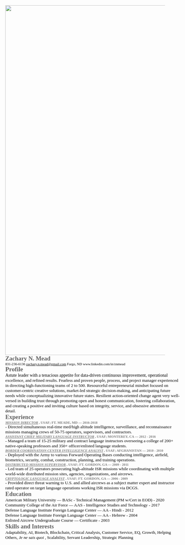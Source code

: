 <html>
<head>
<title>Zach's Resume</title>

<!--
body { font-family: Arial; font-size: 18.4px }
.pos { position: absolute; z-index: 0; left: 0px; top: 0px }
-->
</style>
</head>
<body>
<nobr><nowrap>
<div class="pos" id="_0:0" style="top:0">
<img name="_1100:850" src="page_001.jpg" height="1100" width="850" border="0" usemap="#Map"></div>
<div class="pos" id="_153:79" style="top:79;left:153">
<span id="_18.9" style="font-weight:bold; font-family:Times New Roman; font-size:18.9px; color:#5f5f5f">
Zachary N. Mead</span>
</div>
<div class="pos" id="_153:117" style="top:117;left:153">
<span id="_11.1" style=" font-family:Times New Roman; font-size:11.1px; color:#000000">
831-236-6136     <U>z</U><U>a</U><U>c</U><U>h</U><U>a</U><U>r</U><U>y</U><U>.</U><U>n</U><U>.</U><U>m</U><U>e</U><U>a</U><U>d</U><U>@</U><U>g</U><U>m</U><U>a</U><U>i</U><U>l</U><U>.</U><U>c</U><U>o</U><U>m</U>      Fargo, ND     www.linkedin.com/in/znmead</span>
</div>
<div class="pos" id="_152:152" style="top:152;left:152">
<span id="_19.5" style="font-weight:bold; font-family:Times New Roman; font-size:19.5px; color:#5f5f5f">
Profile</span>
</div>
<div class="pos" id="_152:178" style="top:178;left:152">
<span id="_13.9" style=" font-family:Times New Roman; font-size:13.9px; color:#000000">
Astute leader with a tenacious appetite for data-driven continuous improvement, operational </span>
</div>
<div class="pos" id="_152:194" style="top:194;left:152">
<span id="_13.4" style=" font-family:Times New Roman; font-size:13.4px; color:#000000">
excellence, and refined results. Fearless and proven people, process, and project manager experienced </span>
</div>
<div class="pos" id="_152:210" style="top:210;left:152">
<span id="_13.4" style=" font-family:Times New Roman; font-size:13.4px; color:#000000">
in directing high-functioning teams of 2 to 500. Resourceful entrepreneurial mindset focused on </span>
</div>
<div class="pos" id="_152:226" style="top:226;left:152">
<span id="_13.4" style=" font-family:Times New Roman; font-size:13.4px; color:#000000">
customer-centric creative solutions, market-led strategic decision-making, and anticipating future </span>
</div>
<div class="pos" id="_152:242" style="top:242;left:152">
<span id="_13.4" style=" font-family:Times New Roman; font-size:13.4px; color:#000000">
needs while conceptualizing innovative future states. Resilient action-oriented change agent very well-</span>
</div>
<div class="pos" id="_152:258" style="top:258;left:152">
<span id="_13.4" style=" font-family:Times New Roman; font-size:13.4px; color:#000000">
versed in building trust through promoting open and honest communication, fostering collaboration, </span>
</div>
<div class="pos" id="_152:273" style="top:273;left:152">
<span id="_13.4" style=" font-family:Times New Roman; font-size:13.4px; color:#000000">
and creating a positive and inviting culture based on integrity, service, and obsessive attention to </span>
</div>
<div class="pos" id="_152:289" style="top:289;left:152">
<span id="_13.4" style=" font-family:Times New Roman; font-size:13.4px; color:#000000">
detail.</span>
</div>
<div class="pos" id="_152:321" style="top:321;left:152">
<span id="_18.8" style="font-weight:bold; font-family:Times New Roman; font-size:18.8px; color:#5f5f5f">
Experience</span>
</div>
<div class="pos" id="_152:346" style="top:346;left:152">
<span id="_10.8" style="font-weight:bold;font-style:italic; font-family:Times New Roman; font-size:10.8px; color:#7a7a7a">
<U>M</U><U>I</U><U>S</U><U>S</U><U>I</U><U>O</U><U>N</U><U> </U><U>D</U><U>I</U><U>R</U><U>E</U><U>C</U><U>T</U><U>O</U><U>R</U><span style="font-style:normal"> , USAF; FT. MEADE, MD &#151; 2016-2018</span></span>
</div>
<div class="pos" id="_152:361" style="top:361;left:152">
<span id="_13.4" style=" font-family:Times New Roman; font-size:13.4px; color:#000000">
- Directed simultaneous real-time med/high altitude intelligence, surveillance, and reconnaissance </span>
</div>
<div class="pos" id="_152:377" style="top:377;left:152">
<span id="_13.4" style=" font-family:Times New Roman; font-size:13.4px; color:#000000">
missions managing crews of 50-75 operators, supervisors, and contractors.</span>
</div>
<div class="pos" id="_152:407" style="top:407;left:152">
<span id="_10.8" style="font-weight:bold;font-style:italic; font-family:Times New Roman; font-size:10.8px; color:#7a7a7a">
<U>A</U><U>S</U><U>S</U><U>I</U><U>S</U><U>T</U><U>A</U><U>N</U><U>T</U><U> </U><U>C</U><U>H</U><U>I</U><U>E</U><U>F</U><U> </U><U>M</U><U>I</U><U>L</U><U>I</U><U>T</U><U>A</U><U>R</U><U>Y</U><U> </U><U>L</U><U>A</U><U>N</U><U>G</U><U>U</U><U>A</U><U>G</U><U>E</U><U> </U><U>I</U><U>N</U><U>S</U><U>T</U><U>R</U><U>U</U><U>C</U><U>T</U><U>O</U><U>R</U><span style="font-style:normal"> , USAF; MONTEREY, CA &#151; 2012 - 2016</span></span>
</div>
<div class="pos" id="_152:423" style="top:423;left:152">
<span id="_13.4" style=" font-family:Times New Roman; font-size:13.4px; color:#000000">
- Managed a team of 15-25 military and contract language instructors overseeing a college of 200+ </span>
</div>
<div class="pos" id="_152:439" style="top:439;left:152">
<span id="_13.4" style=" font-family:Times New Roman; font-size:13.4px; color:#000000">
native-speaking professors and 350+ officer/enlisted language students.   </span>
</div>
<div class="pos" id="_152:468" style="top:468;left:152">
<span id="_10.8" style="font-weight:bold;font-style:italic; font-family:Times New Roman; font-size:10.8px; color:#7a7a7a">
<U>B</U><U>O</U><U>R</U><U>D</U><U>E</U><U>R</U><U> </U><U>C</U><U>O</U><U>O</U><U>R</U><U>D</U><U>I</U><U>N</U><U>A</U><U>T</U><U>I</U><U>O</U><U>N</U><U> </U><U>C</U><U>E</U><U>N</U><U>T</U><U>E</U><U>R</U><U> </U><U>I</U><U>N</U><U>T</U><U>E</U><U>L</U><U>L</U><U>I</U><U>G</U><U>E</U><U>N</U><U>C</U><U>E</U><U> </U><U>A</U><U>N</U><U>A</U><U>L</U><U>Y</U><U>S</U><U>T</U><span style="font-style:normal"> , USAF; AFGHANISTAN &#151; 2010 - 2010</span></span>
</div>
<div class="pos" id="_152:484" style="top:484;left:152">
<span id="_13.4" style=" font-family:Times New Roman; font-size:13.4px; color:#000000">
- Deployed with the Army to various Forward Operating Bases conducting intelligence, airfield, </span>
</div>
<div class="pos" id="_152:500" style="top:500;left:152">
<span id="_13.4" style=" font-family:Times New Roman; font-size:13.4px; color:#000000">
biometrics, security, combat, construction, planning, and training operations. </span>
</div>
<div class="pos" id="_152:529" style="top:529;left:152">
<span id="_10.8" style="font-weight:bold;font-style:italic; font-family:Times New Roman; font-size:10.8px; color:#7a7a7a">
<U>D</U><U>I</U><U>S</U><U>T</U><U>R</U><U>I</U><U>B</U><U>U</U><U>T</U><U>E</U><U>D</U><U> </U><U>M</U><U>I</U><U>S</U><U>S</U><U>I</U><U>O</U><U>N</U><U> </U><U>S</U><U>U</U><U>P</U><U>E</U><U>R</U><U>V</U><U>I</U><U>S</U><U>O</U><U>R</U><span style="font-style:normal"> , USAF; FT. GORDON, GA &#151; 2009 - 2011</span></span>
</div>
<div class="pos" id="_152:545" style="top:545;left:152">
<span id="_13.4" style=" font-family:Times New Roman; font-size:13.4px; color:#000000">
- Led team of 25 operators prosecuting high-altitude ISR missions while coordinating with multiple </span>
</div>
<div class="pos" id="_152:561" style="top:561;left:152">
<span id="_13.4" style=" font-family:Times New Roman; font-size:13.4px; color:#000000">
world-wide distributed mission sites, agencies, organizations, and aircrews.  </span>
</div>
<div class="pos" id="_152:590" style="top:590;left:152">
<span id="_10.8" style="font-weight:bold;font-style:italic; font-family:Times New Roman; font-size:10.8px; color:#7a7a7a">
<U>C</U><U>R</U><U>Y</U><U>P</U><U>T</U><U>O</U><U>L</U><U>O</U><U>G</U><U>I</U><U>C</U><U> </U><U>L</U><U>A</U><U>N</U><U>G</U><U>U</U><U>A</U><U>G</U><U>E</U><U> </U><U>A</U><U>N</U><U>A</U><U>L</U><U>Y</U><U>S</U><U>T</U><span style="font-style:normal"> , USAF; FT. GORDON, GA &#151; 2006 - 2009</span></span>
</div>
<div class="pos" id="_152:606" style="top:606;left:152">
<span id="_13.4" style=" font-family:Times New Roman; font-size:13.4px; color:#000000">
- Provided direct threat warning to U.S. and allied aircrews as a subject matter expert and instructor </span>
</div>
<div class="pos" id="_152:622" style="top:622;left:152">
<span id="_13.4" style=" font-family:Times New Roman; font-size:13.4px; color:#000000">
rated operator on target language operations working ISR missions via DCGS.  </span>
</div>
<div class="pos" id="_152:654" style="top:654;left:152">
<span id="_18.8" style="font-weight:bold; font-family:Times New Roman; font-size:18.8px; color:#5f5f5f">
Education</span>
</div>
<div class="pos" id="_152:679" style="top:679;left:152">
<span id="_13.4" style=" font-family:Times New Roman; font-size:13.4px; color:#000000">
American Military University &#151; BASc - Technical Management (PM w/Cert in EOD) - 2020</span>
</div>
<div class="pos" id="_152:709" style="top:709;left:152">
<span id="_13.4" style=" font-family:Times New Roman; font-size:13.4px; color:#000000">
Community College of the Air Force &#151; AAS - Intelligence Studies and Technology - 2017</span>
</div>
<div class="pos" id="_152:738" style="top:738;left:152">
<span id="_13.4" style=" font-family:Times New Roman; font-size:13.4px; color:#000000">
Defense Language Institute Foreign Language Center &#151; AA - Hindi - 2012</span>
</div>
<div class="pos" id="_152:768" style="top:768;left:152">
<span id="_13.4" style=" font-family:Times New Roman; font-size:13.4px; color:#000000">
Defense Language Institute Foreign Language Center &#151; AA - Hebrew - 2004</span>
</div>
<div class="pos" id="_152:798" style="top:798;left:152">
<span id="_13.4" style=" font-family:Times New Roman; font-size:13.4px; color:#000000">
Enlisted Aircrew Undergraduate Course &#151; Certificate - 2003</span>
</div>
<div class="pos" id="_152:830" style="top:830;left:152">
<span id="_18.8" style="font-weight:bold; font-family:Times New Roman; font-size:18.8px; color:#5f5f5f">
Skills and Interests</span>
</div>
<div class="pos" id="_152:855" style="top:855;left:152">
<span id="_13.4" style=" font-family:Times New Roman; font-size:13.4px; color:#000000">
Adaptability, AI, Biotech, Blockchain, Critical Analysis, Customer Service, EQ, Growth, Helping </span>
</div>
<div class="pos" id="_152:871" style="top:871;left:152">
<span id="_13.4" style=" font-family:Times New Roman; font-size:13.4px; color:#000000">
Others, <span style="font-style:italic"> Je ne sais quoi</span> , Scalability, Servant Leadership, Strategic Planning</span>
</div>
</nowrap></nobr>
</body>
</html>
